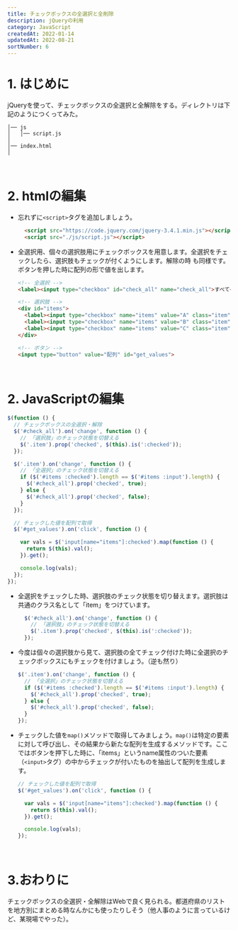 ```yaml
---
title: チェックボックスの全選択と全削除
description: jQueryの利用
category: JavaScript
createdAt: 2022-01-14
updatedAt: 2022-08-21
sortNumber: 6
---
```


# 1. はじめに
jQueryを使って、チェックボックスの全選択と全解除をする。ディレクトリは下記のようにつくってみた。
```
│── js
│   │── script.js
│
│── index.html  
│  
```

<br>

# 2. htmlの編集
- 忘れずに`<script>`タグを追加しましょう。
  ```html
    <script src="https://code.jquery.com/jquery-3.4.1.min.js"></script>
    <script src="./js/script.js"></script>
  ```

- 全選択用、個々の選択肢用にチェックボックスを用意します。全選択をチェックしたら、選択肢もチェックが付くようにします。解除の時		も同様です。ボタンを押した時に配列の形で値を出します。
  ```html
  <!-- 全選択 -->
  <label><input type="checkbox" id="check_all" name="check_all">すべて</label>

  <!-- 選択肢 -->
  <div id="items">
    <label><input type="checkbox" name="items" value="A" class="item">選択肢A</label>
    <label><input type="checkbox" name="items" value="B" class="item">選択肢B</label>
    <label><input type="checkbox" name="items" value="C" class="item">選択肢C</label>
  </div>

  <!-- ボタン -->
  <input type="button" value="配列" id="get_values">
  ```

<br>

# 2. JavaScriptの編集
```js
$(function () {
  // チェックボックスの全選択・解除
  $('#check_all').on('change', function () {
    // 「選択肢」のチェック状態を切替える
    $('.item').prop('checked', $(this).is(':checked'));
  });

  $('.item').on('change', function () {
    // 「全選択」のチェック状態を切替える
    if ($('#items :checked').length == $('#items :input').length) {
      $('#check_all').prop('checked', true);
    } else {
      $('#check_all').prop('checked', false);
    }
  });

  // チェックした値を配列で取得
  $('#get_values').on('click', function () {

    var vals = $('input[name="items"]:checked').map(function () {
      return $(this).val();
    }).get();

    console.log(vals);
  });
});
```
- 全選択をチェックした時、選択肢のチェック状態を切り替えます。選択肢は共通のクラス名として「item」をつけています。
  ```js
    $('#check_all').on('change', function () {
      // 「選択肢」のチェック状態を切替える
      $('.item').prop('checked', $(this).is(':checked'));
    });
  ```

- 今度は個々の選択肢から見て、選択肢の全てチェック付けた時に全選択のチェックボックスにもチェックを付けましょう。（逆も然り）
  ```js
  $('.item').on('change', function () {
    // 「全選択」のチェック状態を切替える
    if ($('#items :checked').length == $('#items :input').length) {
      $('#check_all').prop('checked', true);
    } else {
      $('#check_all').prop('checked', false);
    }
  });

- チェックした値を`map()`メソッドで取得してみましょう。`map()`は特定の要素に対して呼び出し、その結果から新たな配列を生成するメソッドです。ここではボタンを押下した時に、「items」というname属性のついた要素（`<input>`タグ）の中からチェックが付いたものを抽出して配列を生成します。
  ```js
  // チェックした値を配列で取得
  $('#get_values').on('click', function () {

    var vals = $('input[name="items"]:checked').map(function () {
      return $(this).val();
    }).get();

    console.log(vals);
  });
  ```

<br>

# 3.おわりに
チェックボックスの全選択・全解除はWebで良く見られる。都道府県のリストを地方別にまとめる時なんかにも使ったりしそう（他人事のように言っているけど、某現場でやった）。
